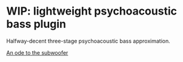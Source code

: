 # WIP: lightweight psychoacoustic bass plugin

Halfway-decent three-stage psychoacoustic bass approximation.

[An ode to the subwoofer](https://www.youtube.com/watch?v=F-hA0B9fr08)
